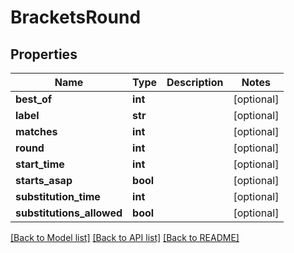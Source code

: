 # BracketsRound

## Properties
Name | Type | Description | Notes
------------ | ------------- | ------------- | -------------
**best_of** | **int** |  | [optional] 
**label** | **str** |  | [optional] 
**matches** | **int** |  | [optional] 
**round** | **int** |  | [optional] 
**start_time** | **int** |  | [optional] 
**starts_asap** | **bool** |  | [optional] 
**substitution_time** | **int** |  | [optional] 
**substitutions_allowed** | **bool** |  | [optional] 

[[Back to Model list]](../README.md#documentation-for-models) [[Back to API list]](../README.md#documentation-for-api-endpoints) [[Back to README]](../README.md)


